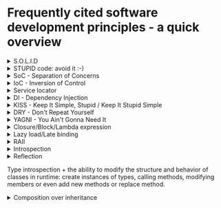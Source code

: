# Frequently cited software development principles - a quick overview

<details><summary>S.O.L.I.D</summary>  
  
Solid was declared by Uncle Bob (Robert C. Martin) among other principles. See the original [article](http://butunclebob.com/ArticleS.UncleBob.PrinciplesOfOod). It is an acronym of the following principles:  

- **SRP - Single Responsibility Principle**: "A class should have only one reason to change". It should perform only one declared task. "Gather together the things that change for the same reasons. Separate those things that change for different reasons". This is the same as _separation of concerns_ from another perspective. See the original [article](https://blog.cleancoder.com/uncle-bob/2014/05/08/SingleReponsibilityPrinciple.html)
- **OCP - Open Closed Principle**: classes should be opened for extension but closed for modification. "The behaviors of all the modules in your system could be extended, without modifying them, then you could add new features to that system without modifying any old code". Comsider the _Plugin_ architecture, _delegation_, _loose coupling_ and in the last case _subclassing_ (_composition over inheritance_). See the original [article](https://blog.cleancoder.com/uncle-bob/2014/05/12/TheOpenClosedPrinciple.html)  
- **LSP - Liskov Substitution Principle**: derived classes must be substitutable for their base classes.  
- **ISP - Interface Segregation Principle**: make fine grained interfaces that are client specific. Many client/functionality specific interfaces are better than one general purpose interface. Kind of _separation of concerns_
- **DIP - Dependency Inversion Principle**: in classical systems and object would reference another object to perform some tasks. This is _tight coupling_. It is better that the object declares its own requirements (in an interface). Then other classes can implement this interface or _adapter design pattern_ can be used to attach any custom class.
   
</details>

<details><summary>STUPID code: avoid it :-)</summary>  
This acronym defines some common mistaktes using in your code.

- **S**ingleton
- **T**ight coupling
- **U**ntestability
- **P**remature Optimization
- **I**ndescriptive Naming
- **D**uplication
  
</details>
 
 <details><summary>SoC - Separation of Concerns</summary>
 
 
 </details>

</details>
  
<details><summary>IoC - Inversion of Control</summary>  


</details>

<details><summary>Service locator</summary>  
  
  
</details>

<details><summary>DI - Dependency Injection</summary>


</details>

<details><summary>KISS - Keep It Simple, Stupid / Keep It Stupid Simple</summary>

</details>

<details><summary>DRY - Don't Repeat Yourself</summary>  
  
  
</details>

<details><summary>YAGNI - You Ain't Gonna Need It</summary>  
  
</details>

<details><summary>Closure/Block/Lambda expression</summary>

Encapsulate sets of operations together with their context (used variables). Usually in the background the compiler generates a tiny class for you which members are the _captured_ variables.   
Consider the _closure_/_lambda_ as a tiny class with some members and only one method.

</details>

<details><summary>Lazy load/Late binding</summary>  
  
  
</details>

<details><summary>RAII</summary>  
  
  
</details>

<details><summary>Introspection</summary>  
  
The ability of a program to check/get information of a type in runtime so the client can make decisions and perform different operations depending on the information of the referenced class.
  
</details>

<details><summary>Reflection<summary>  

Type introspection + the ability to modify the structure and behavior of classes in runtime: create instances of types, calling methods, modifying members or even add new methods or replace method.
  
</details>

<details><summary>Composition over inheritance</summary>  
  
  
</details>